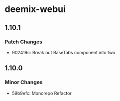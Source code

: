 # deemix-webui

## 1.10.1

### Patch Changes

- 902419c: Break out BaseTabs component into two

## 1.10.0

### Minor Changes

- 59b9efc: Monorepo Refactor
